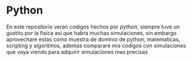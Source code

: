 # Python
En este repositorio veran codigos hechos por python, siempre tuve un gustito por la fisica asi que habra muchas simulaciones, sin embargo aprovechare estas como muestra de dominio de python, matematicas, scripting y algoritmos, ademas compararé mis codigos con simulaciones que vaya viendo para adquirir simulaciones mas precisas
